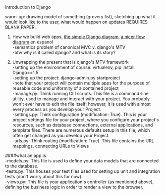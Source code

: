 Introduction to Django    

warm-up: drawing model of something (grovery list), sketching up what it would look like to the user, what would happen on updates REQUIRES BLANK PAPER    

1. How we build web apps, [the simple Django diagram](http://www.thomaswhitton.com/django-presentation/images/432038560_9f8b830dfe_o.png), [a nicer flow diagram](http://www.aprendendodjango.com/gallery/fluxo-no-mvc/file/) en espanol    
    -semantics problem of canonical MVC v. django's MTV    
    -btw why is it called django? and what is its story?    


2. Unwrapping the present that is django's MTV framework    
    -setting up the environment of course: virtualenv, pip install Django==1.5    
    -setting up the project: django-admin.py startproject <projectname>    
    -note that your project will contain multiple apps for the purpose of reusable code and uniformity of a contained project    
    -manage.py: Think running CLI scripts. This file is a command-line utility, used to manage and interact with your project. You probably won't ever have to edit the file itself; however, it is used with almost every process as you develop your Project.    
    -settings.py: Think configuration (modification: True). This is your project settings file for your project, where you configure your project's resources, such as database connections, external applications, and template files. There are numerous defaults setup in this file, which often get changed as you develop your Project.    
    -urls.py: Think routing (modification: True). This file contains the URL mappings, connecting URLs to Views    

####what an app is    
    -models.py: This file is used to define your data models that are connected to the database.    
    -tests.py: This houses your test files used for setting up unit and integration tests (don't worry about this for now).    
    -views.py: This file is your application's controller (as mentioned above), defining the business logic in order to render a view to the browser.    
